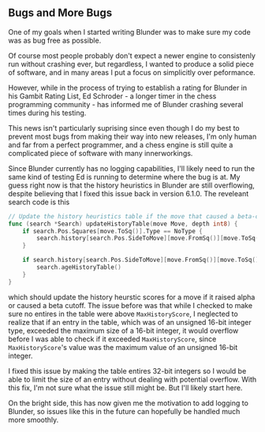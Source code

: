 ## Bugs and More Bugs

One of my goals when I started writing Blunder was to make sure my code was as bug free as possible. 

Of course most people probably don't expect a newer engine to consistenly run without crashing ever, but regardless, I wanted to produce a solid piece of software, and in many areas I put a focus on simplicitly over peformance.

However, while in the process of trying to establish a rating for Blunder in his Gambit Rating List, Ed Schroder - a longer timer in the chess programming community - has informed me of Blunder crashing several times during his testing.

This news isn't particularly suprising since even though I do my best to prevent most bugs from making their way into new releases, I'm only human and far from a perfect programmer, and a chess engine is still quite a complicated piece of software with many innerworkings.

Since Blunder currently has no logging capabilities, I'll likely need to run the same kind of testing Ed is running to determine where the bug is at. My guess right now is that
the history heuristics in Blunder are still overflowing, despite believing that I fixed this issue back in version 6.1.0. The reveleant search code is this

```Go
// Update the history heuristics table if the move that caused a beta-cutoff is quiet.
func (search *Search) updateHistoryTable(move Move, depth int8) {
	if search.Pos.Squares[move.ToSq()].Type == NoType {
		search.history[search.Pos.SideToMove][move.FromSq()][move.ToSq()] += int32(depth) * int32(depth)
	}

	if search.history[search.Pos.SideToMove][move.FromSq()][move.ToSq()] >= MaxHistoryScore {
		search.ageHistoryTable()
	}
}
```

which should update the history heurstic scores for a move if it raised alpha or caused a beta cutoff. The issue before was that while I checked to make sure no entires 
in the table were above `MaxHistoryScore`, I neglected to realize that if an entry in the table, which was of an unsigned 16-bit integer type, exceeded the maximum size of a 16-bit integer, it would overflow before I was able to check if it exceeded `MaxHistoryScore`, since `MaxHistoryScore`'s value was the maximum value of an unsigned 16-bit integer.

I fixed this issue by making the table entires 32-bit integers so I would be able to limit the size of an entry without dealing with potential overflow. With this fix,
I'm not sure what the issue still might be. But I'll likely start here. 

On the bright side, this has now given me the motivation to add logging to Blunder, so issues like this in the future can hopefully be handled much more smoothly.
